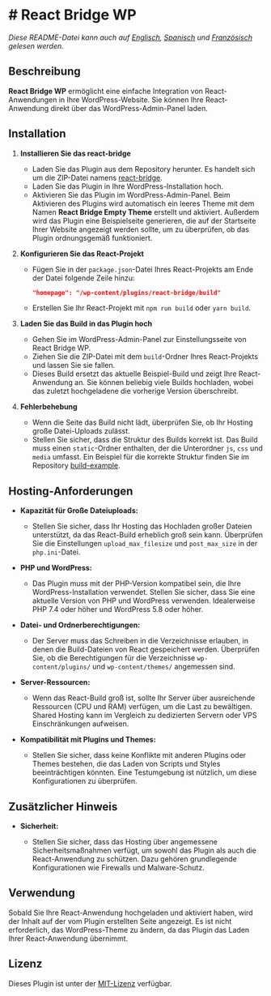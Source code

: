 # # React Bridge WP

_Diese README-Datei kann auch auf [Englisch](README.md), [Spanisch](README.es.md) und [Französisch](README.fr.md) gelesen werden._

## Beschreibung

**React Bridge WP** ermöglicht eine einfache Integration von React-Anwendungen in Ihre WordPress-Website. Sie können Ihre React-Anwendung direkt über das WordPress-Admin-Panel laden.

## Installation

1. **Installieren Sie das react-bridge**

   - Laden Sie das Plugin aus dem Repository herunter. Es handelt sich um die ZIP-Datei namens [react-bridge](https://github.com/pascualmanuel/React-Bridge-WP/blob/main/react-bridge.zip).
   - Laden Sie das Plugin in Ihre WordPress-Installation hoch.
   - Aktivieren Sie das Plugin im WordPress-Admin-Panel. Beim Aktivieren des Plugins wird automatisch ein leeres Theme mit dem Namen **React Bridge Empty Theme** erstellt und aktiviert. Außerdem wird das Plugin eine Beispielseite generieren, die auf der Startseite Ihrer Website angezeigt werden sollte, um zu überprüfen, ob das Plugin ordnungsgemäß funktioniert.

2. **Konfigurieren Sie das React-Projekt**

   - Fügen Sie in der `package.json`-Datei Ihres React-Projekts am Ende der Datei folgende Zeile hinzu:
     ```json
     "homepage": "/wp-content/plugins/react-bridge/build"
     ```
   - Erstellen Sie Ihr React-Projekt mit `npm run build` oder `yarn build`.

3. **Laden Sie das Build in das Plugin hoch**

   - Gehen Sie im WordPress-Admin-Panel zur Einstellungsseite von React Bridge WP.
   - Ziehen Sie die ZIP-Datei mit dem `build`-Ordner Ihres React-Projekts und lassen Sie sie fallen.
   - Dieses Build ersetzt das aktuelle Beispiel-Build und zeigt Ihre React-Anwendung an. Sie können beliebig viele Builds hochladen, wobei das zuletzt hochgeladene die vorherige Version überschreibt.

4. **Fehlerbehebung**

   - Wenn die Seite das Build nicht lädt, überprüfen Sie, ob Ihr Hosting große Datei-Uploads zulässt.
   - Stellen Sie sicher, dass die Struktur des Builds korrekt ist. Das Build muss einen `static`-Ordner enthalten, der die Unterordner `js`, `css` und `media` umfasst. Ein Beispiel für die korrekte Struktur finden Sie im Repository [build-example](https://github.com/pascualmanuel/React-Bridge-WP/tree/main/build-example).

## Hosting-Anforderungen

- **Kapazität für Große Dateiuploads:**

  - Stellen Sie sicher, dass Ihr Hosting das Hochladen großer Dateien unterstützt, da das React-Build erheblich groß sein kann. Überprüfen Sie die Einstellungen `upload_max_filesize` und `post_max_size` in der `php.ini`-Datei.

- **PHP und WordPress:**

  - Das Plugin muss mit der PHP-Version kompatibel sein, die Ihre WordPress-Installation verwendet. Stellen Sie sicher, dass Sie eine aktuelle Version von PHP und WordPress verwenden. Idealerweise PHP 7.4 oder höher und WordPress 5.8 oder höher.

- **Datei- und Ordnerberechtigungen:**

  - Der Server muss das Schreiben in die Verzeichnisse erlauben, in denen die Build-Dateien von React gespeichert werden. Überprüfen Sie, ob die Berechtigungen für die Verzeichnisse `wp-content/plugins/` und `wp-content/themes/` angemessen sind.

- **Server-Ressourcen:**

  - Wenn das React-Build groß ist, sollte Ihr Server über ausreichende Ressourcen (CPU und RAM) verfügen, um die Last zu bewältigen. Shared Hosting kann im Vergleich zu dedizierten Servern oder VPS Einschränkungen aufweisen.

- **Kompatibilität mit Plugins und Themes:**

  - Stellen Sie sicher, dass keine Konflikte mit anderen Plugins oder Themes bestehen, die das Laden von Scripts und Styles beeinträchtigen könnten. Eine Testumgebung ist nützlich, um diese Konfigurationen zu überprüfen.

## Zusätzlicher Hinweis

- **Sicherheit:**

  - Stellen Sie sicher, dass das Hosting über angemessene Sicherheitsmaßnahmen verfügt, um sowohl das Plugin als auch die React-Anwendung zu schützen. Dazu gehören grundlegende Konfigurationen wie Firewalls und Malware-Schutz.

## Verwendung

Sobald Sie Ihre React-Anwendung hochgeladen und aktiviert haben, wird der Inhalt auf der vom Plugin erstellten Seite angezeigt. Es ist nicht erforderlich, das WordPress-Theme zu ändern, da das Plugin das Laden Ihrer React-Anwendung übernimmt.

## Lizenz

Dieses Plugin ist unter der [MIT-Lizenz](link-to-license) verfügbar.
